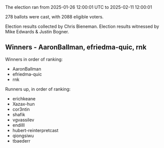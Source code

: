 The election ran from 2025-01-26 12:00:01 UTC to 2025-02-11 12:00:01

278 ballots were cast, with 2088 eligible voters.

Election results collected by Chris Bieneman.
Election results witnessed by Mike Edwards & Justin Bogner.

## Winners - AaronBallman, efriedma-quic, rnk

Winners in order of ranking:
* AaronBallman
* efriedma-quic
* rnk

Runners up, in order of ranking:
* erichkeane
* Xazax-hun
* cor3ntin
* shafik
* vgvassilev
* endilll
* hubert-reinterpretcast
* qiongsiwu
* tbaederr
